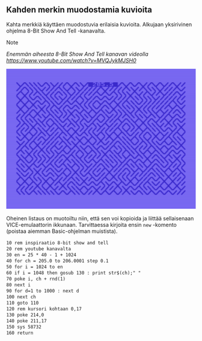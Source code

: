 ## Kahden merkin muodostamia kuvioita

Kahta merkkiä käyttäen muodostuvia erilaisia kuvioita. Alkujaan yksirivinen ohjelma 8-Bit Show And Tell -kanavalta.

> [!NOTE]
> _Enemmän aiheesta 8-Bit Show And Tell kanavan videolla https://www.youtube.com/watch?v=MVQJykMJSH0_

![Kahdella merkillä muodostettu kuvio](img/Kuvioita.png)

Oheinen listaus on muotoiltu niin, että sen voi kopioida ja liittää sellaisenaan VICE-emulaattorin ikkunaan. Tarvittaessa kirjoita ensin `new` -komento (poistaa aiemman Basic-ohjelman muistista).

```
10 rem inspiraatio 8-bit show and tell
20 rem youtube kanavalta
30 en = 25 * 40 - 1 + 1024
40 for ch = 205.0 to 206.0001 step 0.1
50 for i = 1024 to en
60 if i = 1048 then gosub 130 : print str$(ch);" "
70 poke i, ch + rnd(1)
80 next i
90 for d=1 to 1000 : next d
100 next ch
110 goto 110
120 rem kursori kohtaan 0,17
130 poke 214,0
140 poke 211,17
150 sys 58732
160 return

```
